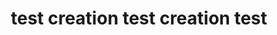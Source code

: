 ---
title: "test creation test creation test"
text: "test creation test creation test creation test creation test creation test creation test creation test creation test creation test creation test creation test creation test creation test creation test creation test creation test creation test creation test creation test creation test creation test creation test creation test creation test creation test creation test creation test creation test creation test creation "
image: "https://res.cloudinary.com/drxmkv1si/image/upload/v1748555620/mnnbdxzrrwbe4dbk3kxm.jpg"
creator: "https://x.com/Arttoolshub"
published: false
---